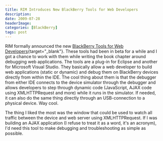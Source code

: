 ```yaml
---
title: RIM Introduces New BlackBerry Tools for Web Developers
description: 
date: 2009-07-28
headerImage: 
categories: [BlackBerry]
tags: post
---
```


RIM formally announced the new [BlackBerry Tools for Web Developers](https://press.rim.com/release.jsp?id=2448 "BlackBerry Tools for Web Development"){target="_blank"}. These tools had been in beta for a while and I got a chance to work with them while writing the book chapter around debugging web applications. The tools are a plug-in for Eclipse and another for Microsoft Visual Studio. They basically allow a web developer to build web applications (static or dynamic) and debug them on BlackBerry devices directly from within the IDE. The cool thing about them is that the debugger from either IDE connects to the device simulator through the debugger and allows developers to step through dynamic code (JavaScript, AJAX code using XMLHTTPRequest and more) while it runs in the simulator. If needed, it can also do the same thing directly through an USB-connection to a physical device. Way cool.

The thing I liked the most was the window that could be used to watch all traffic between the device and web server using XMLHTTPRequest. If I was building an AJAX application (I refuse to treat it as a word, it's an acronym), I'd need this tool to make debugging and troubleshooting as simple as possible.